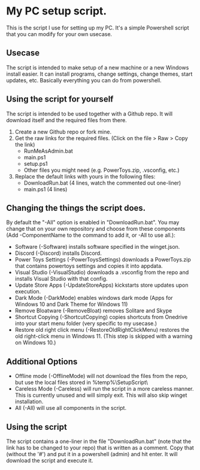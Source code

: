 # My PC setup script.
This is the script I use for setting up my PC.
It's a simple Powershell script that you can modify for your own usecase.

## Usecase
The script is intended to make setup of a new machine or a new Windows install easier. It can install programs, change settings, change themes, start updates, etc. Basically everything you can do from powershell.

## Using the script for yourself
The script is intended to be used together with a Github repo. It will download itself and the required files from there.
1. Create a new Github repo or fork mine.
2. Get the raw links for the required files. (Click on the file > Raw > Copy the link)
    * RunMeAsAdmin.bat
    * main.ps1
    * setup.ps1
    * Other files you might need (e.g. PowerToys.zip, .vsconfig, etc.)
3. Replace the default links with yours in the following files:
    * DownloadRun.bat (4 lines, watch the commented out one-liner)
    * main.ps1 (4 lines)

## Changing the things the script does.
By default the "-All" option is enabled in "DownloadRun.bat". You may change that on your own repository and choose from these components (Add -ComponentName to the command to add it, or -All to use all.):
* Software (-Software) installs software specified in the winget.json.
* Discord (-Discord) installs Discord.
* Power Toys Settings (-PowerToysSettings) downloads a PowerToys.zip that contains powertoys settings and copies it into appdata.
* Visual Studio (-VisualStudio) downloads a .vsconfig from the repo and installs Visual Studio with that config.
* Update Store Apps (-UpdateStoreApps) kickstarts store updates upon execution.
* Dark Mode (-DarkMode) enables windows dark mode (Apps for Windows 10 and Dark Theme for Windows 11)
* Remove Bloatware (-RemoveBloat) removes Solitare and Skype
* Shortcut Copying (-ShortcutCopying) copies shortcuts from Onedrive into your start menu folder (very specific to my usecase.)
* Restore old right click menu (-RestoreOldRightClickMenu) restores the old right-click menu in Windows 11. (This step is skipped with a warning on Windows 10.)

## Additional Options
* Offline mode (-OfflineMode) will not download the files from the repo, but use the local files stored in %temp%\SetupScript\
* Careless Mode (-Careless) will run the script in a more careless manner. This is currently unused and will simply exit. This will also skip winget installation.
* All (-All) will use all components in the script.

## Using the script
The script contains a one-liner in the file "DownloadRun.bat" (note that the link has to be changed to your repo) that is written as a comment. Copy that (without the '#') and put it in a powershell (admin) and hit enter. It will download the script and execute it.
